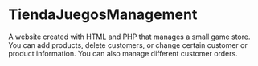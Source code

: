 # TiendaJuegosManagement
A website created with HTML and PHP that manages a small game store. You can add products, delete customers, or change certain customer or product information. You can also manage different customer orders.
